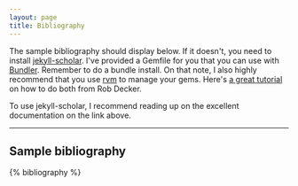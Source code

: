 ```yaml
---
layout: page
title: Bibliography
--- 
```


The sample bibliography should display below. If it doesn't, you need to install [jekyll-scholar](https://github.com/inukshuk/jekyll-scholar). I've provided a Gemfile for you that you can use with [Bundler](http://bundler.io/). Remember to do a bundle install. On that note, I also highly recommend that you use [rvm](https://rvm.io/) to manage your gems. Here's [a great tutorial](https://www.chapterthree.com/blog/ruby-rvm-gemsets-and-bundlergemfiles) on how to do both from Rob Decker.

To use jekyll-scholar, I recommend reading up on the excellent documentation on the link above. 

---

## Sample bibliography

<p>{% bibliography %}</p>